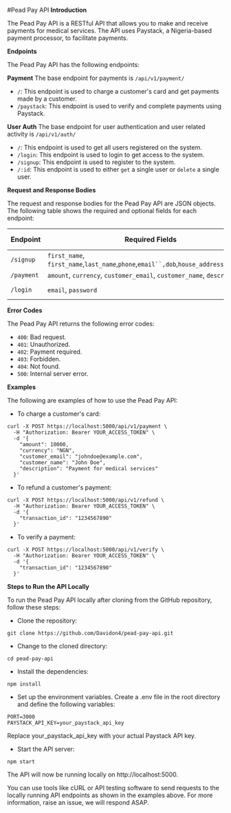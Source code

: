 #Pead Pay API
**Introduction**

The Pead Pay API is a RESTful API that allows you to make and receive payments for medical services. The API uses Paystack, a Nigeria-based payment processor, to facilitate payments.

**Endpoints**

The Pead Pay API has the following endpoints:

**Payment**
The base endpoint for payments is `/api/v1/payment/`
- `/`: This endpoint is used to charge a customer's card and get payments made by a customer.
- `/paystack`: This endpoint is used to verify and complete payments using Paystack.

**User Auth**
The base endpoint for user authentication and user related activity is `/api/v1/auth/`
- `/`: This endpoint is used to get all users registered on the system.
- `/login`: This endpoint is used to login to get access to the system.
- `/signup`: This endpoint is used to register to the system.
- `/:id`: This endpoint is used to either `get` a single user or `delete` a single user.

**Request and Response Bodies**

The request and response bodies for the Pead Pay API are JSON objects. The following table shows the required and optional fields for each endpoint:

| Endpoint   | Required Fields                                                                         | Optional Fields      |
|------------|-----------------------------------------------------------------------------------------|----------------------|
| `/signup`  | `first_name`, `first_name`,`last_name`,`phone`,`email``,dob`,`house_address`,`password` | `amount`, `currency` |
| `/payment` | `amount`, `currency`, `customer_email`, `customer_name`, `description`                  | `metadata`           |
| `/login`   | `email`, `password`                                                                     | `amount`, `currency` |

**Error Codes**

The Pead Pay API returns the following error codes:

- `400`: Bad request.
- `401`: Unauthorized.
- `402`: Payment required.
- `403`: Forbidden.
- `404`: Not found.
- `500`: Internal server error.

**Examples**

The following are examples of how to use the Pead Pay API:

- To charge a customer's card:

```shell
curl -X POST https://localhost:5000/api/v1/payment \
  -H "Authorization: Bearer YOUR_ACCESS_TOKEN" \
  -d '{
    "amount": 10000,
    "currency": "NGN",
    "customer_email": "johndoe@example.com",
    "customer_name": "John Doe",
    "description": "Payment for medical services"
  }'
```

- To refund a customer's payment:

```shell
curl -X POST https://localhost:5000/api/v1/refund \
  -H "Authorization: Bearer YOUR_ACCESS_TOKEN" \
  -d '{
    "transaction_id": "1234567890"
  }'
```

- To verify a payment:

```shell
curl -X POST https://localhost:5000/api/v1/verify \
  -H "Authorization: Bearer YOUR_ACCESS_TOKEN" \
  -d '{
    "transaction_id": "1234567890"
  }'
```

**Steps to Run the API Locally**

To run the Pead Pay API locally after cloning from the GitHub repository, follow these steps:

- Clone the repository:
```shell
git clone https://github.com/Davidon4/pead-pay-api.git
```
- Change to the cloned directory:
```shell
cd pead-pay-api
```
- Install the dependencies:
```shell
npm install
```
- Set up the environment variables. Create a .env file in the root directory and define the following variables:
```plaintext
PORT=3000
PAYSTACK_API_KEY=your_paystack_api_key
```
Replace your_paystack_api_key with your actual Paystack API key.

- Start the API server:
```shell
npm start
```

The API will now be running locally on http://localhost:5000.

You can use tools like cURL or API testing software to send requests to the locally running API endpoints as shown in the examples above.
For more information, raise an issue, we will respond ASAP.

